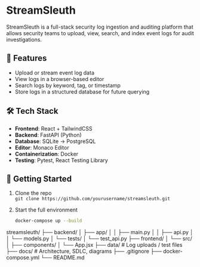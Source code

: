 # StreamSleuth

StreamSleuth is a full-stack security log ingestion and auditing platform that allows security teams to upload, view, search, and index event logs for audit investigations.

## 🎯 Features

- Upload or stream event log data
- View logs in a browser-based editor
- Search logs by keyword, tag, or timestamp
- Store logs in a structured database for future querying

## 🛠️ Tech Stack

- **Frontend**: React + TailwindCSS
- **Backend**: FastAPI (Python)
- **Database**: SQLite → PostgreSQL
- **Editor**: Monaco Editor
- **Containerization**: Docker
- **Testing**: Pytest, React Testing Library

## 🚀 Getting Started

1. Clone the repo  
   `git clone https://github.com/yourusername/streamsleuth.git`

2. Start the full environment  
   ```bash
   docker-compose up --build

streamsleuth/
├── backend/
│   ├── app/
│   │   ├── main.py
│   │   ├── api.py
│   │   └── models.py
│   └── tests/
│       └── test_api.py
├── frontend/
│   └── src/
│       ├── components/
│       └── App.jsx
├── data/                 # Log uploads / test files
├── docs/                 # Architecture, SDLC, diagrams
├── .gitignore
├── docker-compose.yml
└── README.md
